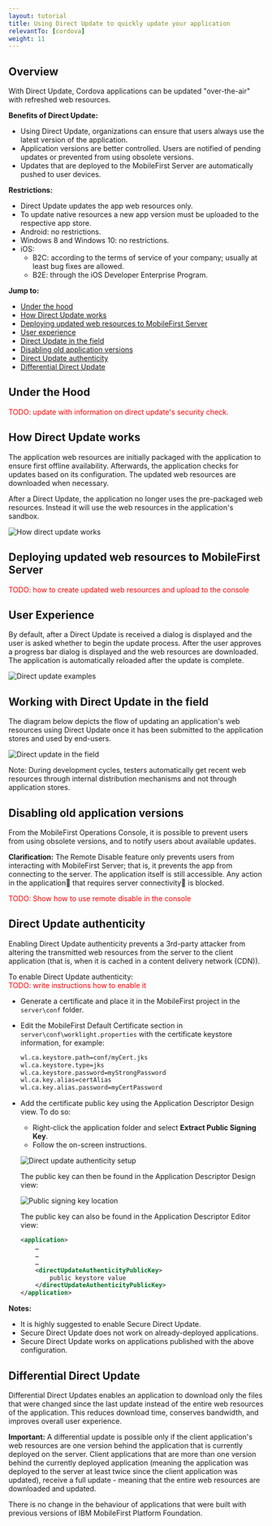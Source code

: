 ```yaml
---
layout: tutorial
title: Using Direct Update to quickly update your application
relevantTo: [cordova]
weight: 11
---
```

## Overview
With Direct Update, Cordova applications can be updated "over-the-air" with refreshed web resources.

**Benefits of Direct Update:**

- Using Direct Update, organizations can ensure that users always use the latest version of the application.
- Application versions are better controlled. Users are notified of pending updates or prevented from using obsolete versions.
- Updates that are deployed to the MobileFirst Server are automatically pushed to user devices.

**Restrictions:**

- Direct Update updates the app web resources only.
- To update native resources a new app version must be uploaded to the respective app store.
- Android: no restrictions.
- Windows 8 and Windows 10: no restrictions.
- iOS:
    - B2C: according to the terms of service of your company; usually at least bug fixes are allowed.
    - B2E: through the iOS Developer Enterprise Program.

**Jump to:**

- [Under the hood](#under-the-hood)
- [How Direct Update works](#how-direct-update-works)
- [Deploying updated web resources to MobileFirst Server](#deploying-updated-web-resources-to-mobliefirst-server)
- [User experience](#user-experience)
- [Direct Update in the field](#direct-update-in-the-field)
- [Disabling old application versions](#disabling-old-application-versions)
- [Direct Update authenticity](#direct-update-authenticity)
- [Differential Direct Update](#differential-direct-update)

## Under the Hood
<span style="color:red">TODO: update with information on direct update's security check.

## How Direct Update works
The application web resources are initially packaged with the application to ensure first offline availability. Afterwards, the application checks for updates based on its configuration. The updated web resources are downloaded when necessary.

After a Direct Update, the application no longer uses the pre-packaged web resources. Instead it will use the web  resources in the application's sandbox.

![How direct update works]({{site.baseurl}}/assets/backup/05_05_du_internal_function.jpg)

## Deploying updated web resources to MobileFirst Server
<span style="color:red">TODO: how to create updated web resources and upload to the console

## User Experience
By default, after a Direct Update is received a dialog is displayed and the user is asked whether to begin the update process. After the user approves a progress bar dialog is displayed and the web resources are downloaded. The application is automatically reloaded after the update is complete.

![Direct update examples]({{site.baseurl}}/assets/backup/05_05_du_examples.png)

## Working with Direct Update in the field
The diagram below depicts the flow of updating an application's web resources using Direct Update once it has been submitted to the application stores and used by end-users.

![Direct update in the field]({{site.baseurl}}/assets/backup/05_05_distribution.jpg)

Note: During development cycles, testers automatically get recent web resources through internal distribution mechanisms and not through application stores.

## Disabling old application versions
From the MobileFirst Operations Console, it is possible to prevent users from using obsolete versions, and to notify users about available updates.

**Clarification:** The Remote Disable feature only prevents users from interacting with MobileFirst Server; that is, it prevents the app from connecting to the server. The application itself is still accessible. Any action in the application that requires server connectivity is blocked.

<span style="color:red">TODO: Show how to use remote disable in the console</span>

## Direct Update authenticity
Enabling Direct Update authenticity prevents a 3rd-party attacker from altering the transmitted web resources from the server to the client application (that is, when it is cached in a content delivery network (CDN)).

To enable Direct Update authenticity:  
<span style="color:red">TODO: write instructions how to enable it</span>

- Generate a certificate and place it in the MobileFirst project in the <code>server\conf</code> folder.
- Edit the MobileFirst Default Certificate section in <code>server\conf\worklight.properties</code> with the certificate keystore information, for example:
 
    ```xml
    wl.ca.keystore.path=conf/myCert.jks
    wl.ca.keystore.type=jks
    wl.ca.keystore.password=myStrongPassword
    wl.ca.key.alias=certAlias
    wl.ca.key.alias.password=myCertPassword
    ```

- Add the certificate public key using the Application Descriptor Design view. To do so:
    - Right-click the application folder and select **Extract Public Signing Key**.
    - Follow the on-screen instructions.

    ![Direct update authenticity setup]({{site.baseurl}}/assets/backup/05_05_du_authenticity_setup.png)
 
    The public key can then be found in the Application Descriptor Design view:

    ![Public signing key location]({{site.baseurl}}/assets/backup/05_05_public_signing_key.png)

    The public key can also be found in the Application Descriptor Editor view:
    
    ```xml 
    <application>
        …
        …
        …
        <directUpdateAuthenticityPublicKey>
            public keystore value
        </directUpdateAuthenticityPublicKey>
    </application>
    ```

**Notes:**

- It is highly suggested to enable Secure Direct Update.
- Secure Direct Update does not work on already-deployed applications.
- Secure Direct Update works on applications published with the above configuration.

## Differential Direct Update
Differential Direct Updates enables an application to download only the files that were changed since the last update instead of the entire web resources of the application. This reduces download time, conserves bandwidth, and improves overall user experience.

**Important:** A differential update is possible only if the client application's web resources are one version behind the application that is currently deployed on the server. Client applications that are more than one version behind the currently deployed application (meaning the application was deployed to the server at least twice since the client application was updated), receive a full update - meaning that the entire web resources are downloaded and updated.

There is no change in the behaviour of applications that were built with previous versions of IBM MobileFirst Platform Foundation.
